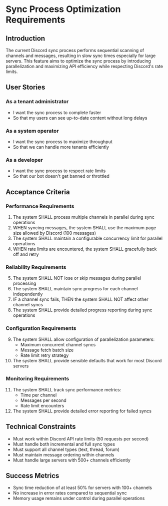 # Sync Process Optimization Requirements

## Introduction

The current Discord sync process performs sequential scanning of channels and messages, resulting in slow sync times especially for large servers. This feature aims to optimize the sync process by introducing parallelization and maximizing API efficiency while respecting Discord's rate limits.

## User Stories

### As a tenant administrator
- I want the sync process to complete faster
- So that my users can see up-to-date content without long delays

### As a system operator
- I want the sync process to maximize throughput
- So that we can handle more tenants efficiently

### As a developer
- I want the sync process to respect rate limits
- So that our bot doesn't get banned or throttled

## Acceptance Criteria

### Performance Requirements

1. The system SHALL process multiple channels in parallel during sync operations
2. WHEN syncing messages, the system SHALL use the maximum page size allowed by Discord (100 messages)
3. The system SHALL maintain a configurable concurrency limit for parallel operations
4. WHEN rate limits are encountered, the system SHALL gracefully back off and retry

### Reliability Requirements

5. The system SHALL NOT lose or skip messages during parallel processing
6. The system SHALL maintain sync progress for each channel independently
7. IF a channel sync fails, THEN the system SHALL NOT affect other channel syncs
8. The system SHALL provide detailed progress reporting during sync operations

### Configuration Requirements

9. The system SHALL allow configuration of parallelization parameters:
   - Maximum concurrent channel syncs
   - Message fetch batch size
   - Rate limit retry strategy
10. The system SHALL provide sensible defaults that work for most Discord servers

### Monitoring Requirements

11. The system SHALL track sync performance metrics:
    - Time per channel
    - Messages per second
    - Rate limit encounters
12. The system SHALL provide detailed error reporting for failed syncs

## Technical Constraints

- Must work within Discord API rate limits (50 requests per second)
- Must handle both incremental and full sync types
- Must support all channel types (text, thread, forum)
- Must maintain message ordering within channels
- Must handle large servers with 500+ channels efficiently

## Success Metrics

- Sync time reduction of at least 50% for servers with 100+ channels
- No increase in error rates compared to sequential sync
- Memory usage remains under control during parallel operations